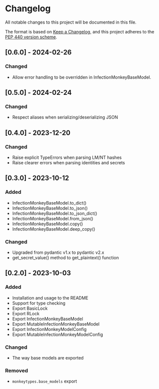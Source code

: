 # Changelog
All notable changes to this project will be documented in this
file.

The format is based on [Keep a
Changelog](https://keepachangelog.com/en/1.0.0/), and this project adheres to
the [PEP 440 version scheme](https://peps.python.org/pep-0440/#version-scheme).


## [0.6.0] - 2024-02-26
### Changed
- Allow error handling to be overridden in InfectionMonkeyBaseModel.

## [0.5.0] - 2024-02-24
### Changed
- Respect aliases when serializing/deserializing JSON

## [0.4.0] - 2023-12-20
### Changed
- Raise explicit TypeErrors when parsing LM/NT hashes
- Raise clearer errors when parsing identities and secrets


## [0.3.0] - 2023-10-12
### Added
- InfectionMonkeyBaseModel.to_dict()
- InfectionMonkeyBaseModel.to_json()
- InfectionMonkeyBaseModel.to_json_dict()
- InfectionMonkeyBaseModel.from_json()
- InfectionMonkeyBaseModel.copy()
- InfectionMonkeyBaseModel.deep_copy()

### Changed
- Upgraded from pydantic v1.x to pydantic v2.x
- get_secret_value() method to get_plaintext() function


## [0.2.0] - 2023-10-03
### Added
- Installation and usage to the README
- Support for type checking
- Export BasicLock
- Export RLock
- Export InfectionMonkeyBaseModel
- Export MutableInfectionMonkeyBaseModel
- Export InfectionMonkeyModelConfig
- Export MutableInfectionMonkeyModelConfig

### Changed
- The way base models are exported

### Removed
- `monkeytypes.base_models` export
